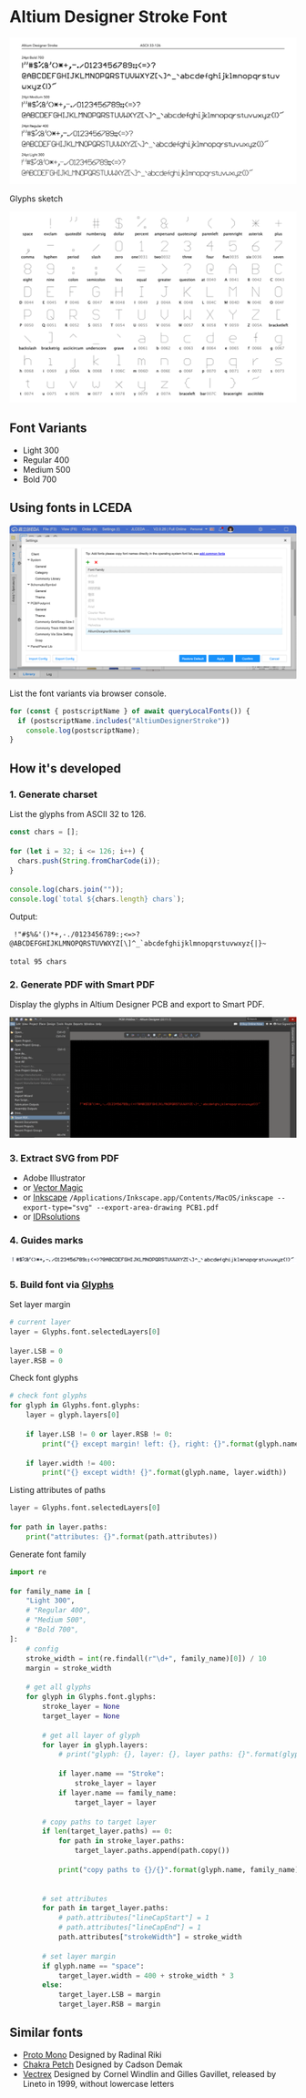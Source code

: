 # Altium Designer Stroke Font

![Altium Designer Stroke](snapshots/altium-designer-stroke.png)

Glyphs sketch

![Glyphs sketch](snapshots/glyphs-sketch.png)

## Font Variants

- Light 300
- Regular 400
- Medium 500
- Bold 700

## Using fonts in LCEDA

![LCEDA](snapshots/lceda.png)

List the font variants via browser console.

```javascript
for (const { postscriptName } of await queryLocalFonts()) {
  if (postscriptName.includes("AltiumDesignerStroke"))
    console.log(postscriptName);
}
```

## How it's developed

### 1. Generate charset

List the glyphs from ASCII 32 to 126.

```javascript
const chars = [];

for (let i = 32; i <= 126; i++) {
  chars.push(String.fromCharCode(i));
}

console.log(chars.join(""));
console.log(`total ${chars.length} chars`);
```

Output:

```
 !"#$%&'()*+,-./0123456789:;<=>?@ABCDEFGHIJKLMNOPQRSTUVWXYZ[\]^_`abcdefghijklmnopqrstuvwxyz{|}~

total 95 chars
```

### 2. Generate PDF with Smart PDF

Display the glyphs in Altium Designer PCB and export to Smart PDF.

![Smart PDF](snapshots/smart-pdf.png)

### 3. Extract SVG from PDF

- Adobe Illustrator
- or [Vector Magic](https://vectormagic.com)
- or [Inkscape](https://inkscape.org) `/Applications/Inkscape.app/Contents/MacOS/inkscape --export-type="svg" --export-area-drawing PCB1.pdf`
- or [IDRsolutions](https://www.idrsolutions.com/online-pdf-to-html5-converter)

### 4. Guides marks

![Guides marks](snapshots/guides-marks.png)

### 5. Build font via [Glyphs](https://glyphsapp.com)

Set layer margin

```python
# current layer
layer = Glyphs.font.selectedLayers[0]

layer.LSB = 0
layer.RSB = 0
```

Check font glyphs

```python
# check font glyphs
for glyph in Glyphs.font.glyphs:
    layer = glyph.layers[0]

    if layer.LSB != 0 or layer.RSB != 0:
        print("{} except margin! left: {}, right: {}".format(glyph.name, layer.LSB, layer.RSB))

    if layer.width != 400:
        print("{} except width! {}".format(glyph.name, layer.width))
```

Listing attributes of paths

```python
layer = Glyphs.font.selectedLayers[0]

for path in layer.paths:
    print("attributes: {}".format(path.attributes))
```

Generate font family

```python
import re

for family_name in [
    "Light 300",
    # "Regular 400",
    # "Medium 500",
    # "Bold 700",
]:
    # config
    stroke_width = int(re.findall(r"\d+", family_name)[0]) / 10
    margin = stroke_width

    # get all glyphs
    for glyph in Glyphs.font.glyphs:
        stroke_layer = None
        target_layer = None

        # get all layer of glyph
        for layer in glyph.layers:
            # print("glyph: {}, layer: {}, layer paths: {}".format(glyph.name, layer.name, len(layer.paths)))

            if layer.name == "Stroke":
                stroke_layer = layer
            if layer.name == family_name:
                target_layer = layer

        # copy paths to target layer
        if len(target_layer.paths) == 0:
            for path in stroke_layer.paths:
                target_layer.paths.append(path.copy())

            print("copy paths to {}/{}".format(glyph.name, family_name))


        # set attributes
        for path in target_layer.paths:
            # path.attributes["lineCapStart"] = 1
            # path.attributes["lineCapEnd"] = 1
            path.attributes["strokeWidth"] = stroke_width

        # set layer margin
        if glyph.name == "space":
            target_layer.width = 400 + stroke_width * 3
        else:
            target_layer.LSB = margin
            target_layer.RSB = margin
```

## Similar fonts

- [Proto Mono](https://atktype.gumroad.com/l/protomono) Designed by Radinal Riki
- [Chakra Petch](https://fonts.google.com/specimen/Chakra+Petch) Designed by Cadson Demak
- [Vectrex](https://lineto.com/typefaces/vectrex) Designed by Cornel Windlin and Gilles Gavillet, released by Lineto in 1999, without lowercase letters
